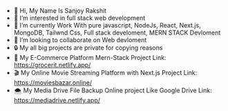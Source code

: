 - 👋 Hi, My Name Is Sanjoy Rakshit
- 👀 I’m interested in full stack web development 
- 🌱 I’m currently Work With pure javascript, NodeJs, React, Next.js, MongoDB, Tailwnd Css, Full stack develoment, MERN STACK Devloment
- 💞️ I’m looking to collaborate on Web devloment
- 🔒 My all big projects are private for copying reasons
- 🛒 My E-Commerce Platform Mern-Stack Project Link: https://grocerit.netlify.app/
- 🎬 My Online Movie Streaming Platform with Next.js Project Link: https://moviesbazar.online/
- 🌨️ My Media Drive File Backup Online project Like Google Drive Link: https://mediadrive.netlify.app/
